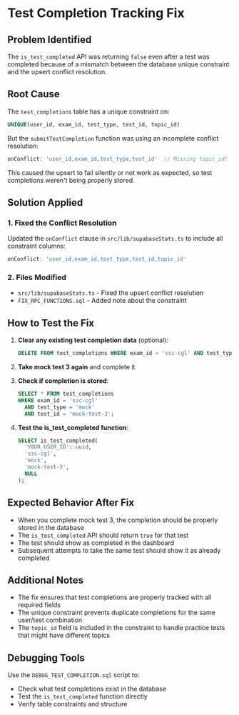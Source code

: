 # Test Completion Tracking Fix

## Problem Identified

The `is_test_completed` API was returning `false` even after a test was completed because of a mismatch between the database unique constraint and the upsert conflict resolution.

## Root Cause

The `test_completions` table has a unique constraint on:
```sql
UNIQUE(user_id, exam_id, test_type, test_id, topic_id)
```

But the `submitTestCompletion` function was using an incomplete conflict resolution:
```javascript
onConflict: 'user_id,exam_id,test_type,test_id'  // Missing topic_id!
```

This caused the upsert to fail silently or not work as expected, so test completions weren't being properly stored.

## Solution Applied

### 1. Fixed the Conflict Resolution
Updated the `onConflict` clause in `src/lib/supabaseStats.ts` to include all constraint columns:

```javascript
onConflict: 'user_id,exam_id,test_type,test_id,topic_id'
```

### 2. Files Modified
- `src/lib/supabaseStats.ts` - Fixed the upsert conflict resolution
- `FIX_RPC_FUNCTIONS.sql` - Added note about the constraint

## How to Test the Fix

1. **Clear any existing test completion data** (optional):
   ```sql
   DELETE FROM test_completions WHERE exam_id = 'ssc-cgl' AND test_type = 'mock' AND test_id = 'mock-test-3';
   ```

2. **Take mock test 3 again** and complete it

3. **Check if completion is stored**:
   ```sql
   SELECT * FROM test_completions 
   WHERE exam_id = 'ssc-cgl' 
     AND test_type = 'mock' 
     AND test_id = 'mock-test-3';
   ```

4. **Test the is_test_completed function**:
   ```sql
   SELECT is_test_completed(
     'YOUR_USER_ID'::uuid,
     'ssc-cgl',
     'mock', 
     'mock-test-3',
     NULL
   );
   ```

## Expected Behavior After Fix

- When you complete mock test 3, the completion should be properly stored in the database
- The `is_test_completed` API should return `true` for that test
- The test should show as completed in the dashboard
- Subsequent attempts to take the same test should show it as already completed

## Additional Notes

- The fix ensures that test completions are properly tracked with all required fields
- The unique constraint prevents duplicate completions for the same user/test combination
- The `topic_id` field is included in the constraint to handle practice tests that might have different topics

## Debugging Tools

Use the `DEBUG_TEST_COMPLETION.sql` script to:
- Check what test completions exist in the database
- Test the `is_test_completed` function directly
- Verify table constraints and structure
